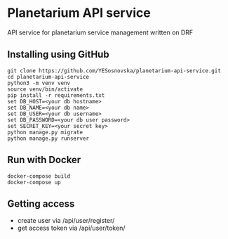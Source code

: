 # Planetarium API service

API service for planetarium service management written on DRF

## Installing using GitHub

``` shell
git clone https://github.com/YESosnovska/planetarium-api-service.git
cd planetarium-api-service
python3 -m venv venv
source venv/bin/activate
pip install -r requirements.txt
set DB_HOST=<your db hostname>
set DB_NAME=<your db name>
set DB_USER=<your db username>
set DB_PASSWORD=<your db user password>
set SECRET_KEY=<your secret key>
python manage.py migrate
python manage.py runserver
```

## Run with Docker 

```shell
docker-compose build
docker-compose up
```

## Getting access

- create user via /api/user/register/
- get access token via /api/user/token/
